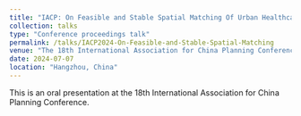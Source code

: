 ```yaml
---
title: "IACP: On Feasible and Stable Spatial Matching Of Urban Healthcare Facilities and Population"
collection: talks
type: "Conference proceedings talk"
permalink: /talks/IACP2024-On-Feasible-and-Stable-Spatial-Matching
venue: "The 18th International Association for China Planning Conference"
date: 2024-07-07
location: "Hangzhou, China"
---
```


This is an oral presentation at the 18th International Association for China Planning Conference.
